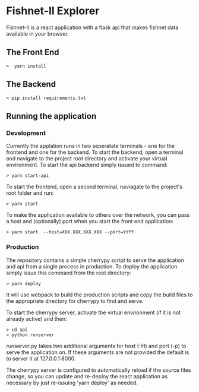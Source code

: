 # Fishnet-II Explorer

Fishnet-II is a react application with a flask api that makes fishnet
data available in your browser.

## The Front End

    >  yarn install

## The Backend

    > pip install requirements.txt

## Running the application

### Development

Currently the applation runs in two seperatate terminals - one for the
frontend and one for the backend.  To start the backend, open a
terminal and navigate to the project root directory and activate your
virtual environment. To start the api backend simply issued to command:

    > yarn start-api

To start the frontend, open a second terminal, naviagate to the
project's root folder and run:

    > yarn start


To make the application available to others over the network, you can
pass a host and (optionally) port when you start the front end application:

    > yarn start  --host=XXX.XXX.XXX.XXX --port=YYYY

### Production

The repository contains a simple cherrypy script to serve the
application and api from a single process in production.  To deploy the
application simply issue this command from the root directory:

    > yarn deploy

It will use webpack to build the production scripts and copy the build
files to the appropriate directory for cherrypy to find and serve.

To start the cherrypy server, activate the virtual environment (if it
is not already active) and then:

    > cd api
    > python runserver

runserver.py takes two additional arguments for host (-H) and port
(-p) to serve the application on.  If these arguments are not provided
the default is to server it at 127.0.0.1:8000.

The cherrypy server is configured to automatically reload if the
source files change, so you can update and re-deploy the react
application as necessary by just re-issuing 'yarn deploy' as needed.
